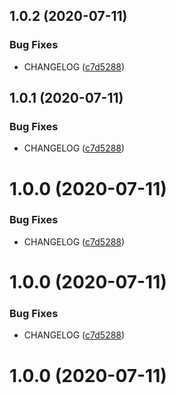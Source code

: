## 1.0.2 (2020-07-11)


### Bug Fixes

* CHANGELOG ([c7d5288](https://github.com/chenxinan/vue-aimg-loader/commit/c7d5288344e730bb1af622108ebd8767dbce4dcb))



## 1.0.1 (2020-07-11)


### Bug Fixes

* CHANGELOG ([c7d5288](https://github.com/chenxinan/vue-aimg-loader/commit/c7d5288344e730bb1af622108ebd8767dbce4dcb))



# 1.0.0 (2020-07-11)


### Bug Fixes

* CHANGELOG ([c7d5288](https://github.com/chenxinan/vue-aimg-loader/commit/c7d5288344e730bb1af622108ebd8767dbce4dcb))



# 1.0.0 (2020-07-11)


### Bug Fixes

* CHANGELOG ([c7d5288](https://github.com/chenxinan/vue-aimg-loader/commit/c7d5288344e730bb1af622108ebd8767dbce4dcb))



# 1.0.0 (2020-07-11)
